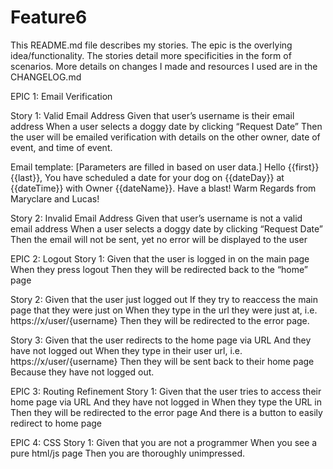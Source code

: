 # Feature6

This README.md file describes my stories. The epic is the overlying idea/functionality. The stories detail more specificities in the form of scenarios. More details on changes I made and resources I used are in the CHANGELOG.md

EPIC 1: Email Verification

Story 1: Valid Email Address
Given that user’s username is their email address
When a user selects a doggy date by clicking “Request Date”
Then the user will be emailed verification with details on the other owner, date of event, and time of event.

Email template: [Parameters are filled in based on user data.]
Hello {{first}} {{last}},
You have scheduled a date for your dog on {{dateDay}} at {{dateTime}} with Owner {{dateName}}.
Have a blast!
Warm Regards from Maryclare and Lucas!

Story 2: Invalid Email Address
Given that user’s username is not a valid email address
When a user selects a doggy date by clicking “Request Date”
Then the email will not be sent, yet no error will be displayed to the user

EPIC 2: Logout
Story 1:
Given that the user is logged in on the main page
When they press logout
Then they will be redirected back to the “home” page

Story 2:
Given that the user just logged out
If they try to reaccess the main page that they were just on
When they type in the url they were just at, i.e. https://x/user/{username}
Then they will be redirected to the error page.

Story 3:
Given that the user redirects to the home page via URL
And they have not logged out
When they type in their user url, i.e. https://x/user/{username}
Then they will be sent back to their home page
Because they have not logged out.

EPIC 3: Routing Refinement
Story 1:
Given that the user tries to access their home page via URL
And they have not logged in
When they type the URL in
Then they will be redirected to the error page
And there is a button to easily redirect to home page

EPIC 4: CSS
Story 1:
Given that you are not a programmer
When you see a pure html/js page
Then you are thoroughly unimpressed.

